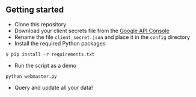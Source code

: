 
## Getting started
- Clone this repository
- Download your client secrets file from the [Google API Console](https://console.cloud.google.com/apis/credentials)
- Rename the file `client_secret.json` and place it in the `config` directory
- Install the required Python packages
```
$ pip install -r requirements.txt
```
- Run the script as a demo
```
python webmaster.py
```
- Query and update all your data!
